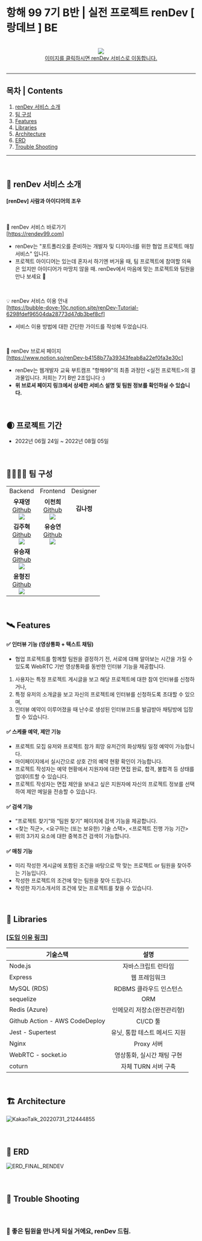 <br>

# **항해 99 7기 B반 | 실전 프로젝트 renDev [ 랑데브 ] BE**
<br>

<div align="center">
  <a href="https://rendev99.com"><img src="https://user-images.githubusercontent.com/105159616/182056864-cbafa3e2-4594-40ee-acd0-45514b538a34.png"/><br>이미지를 클릭하시면 renDev 서비스로 이동합니다.</a>
</div>
<br>
<hr>

## **목차 | Contents**

1. [renDev 서비스 소개](#-renDev-서비스-소개)
2. [팀 구성](#-팀-구성)
3. [Features](#-Features)
4. [Libraries](#-Libraries)
5. [Architecture](#-Architecture)
6. [ERD](#-ERD)
7. [Trouble Shooting](#-Trouble-Shooting)

<hr>
<br>

## **🌌 renDev 서비스 소개**

#### [renDev] 사람과 아이디어의 조우

<br>

🚀 renDev 서비스 바로가기 <br> [https://rendev99.com] <br>
* renDev는 "포트폴리오를 준비하는 개발자 및 디자이너를 위한 협업 프로젝트 매칭 서비스" 입니다. 
* 프로젝트 아이디어는 있는데 혼자서 하기엔 버거울 때,
팀 프로젝트에 참여할 의욕은 있지만 아이디어가 마땅치 않을 때.
renDev에서 마음에 맞는 프로젝트와 팀원을 만나 보세요 🙂

<br>

💡 renDev 서비스 이용 안내 <br> [https://bubble-dove-10c.notion.site/renDev-Tutorial-6298fdef96504da28773d47db3bef8cf]
* 서비스 이용 방법에 대한 간단한 가이드를 작성해 두었습니다.

<br>

📄 renDev 브로셔 페이지 <br> [https://www.notion.so/renDev-b4158b77a39343feab8a22ef0fa3e30c] <br>

* renDev는 웹개발자 교육 부트캠프 "항해99"의 최종 과정인 <실전 프로젝트>의 결과물입니다. 저희는 7기 B반 2조입니다 :)
* **위 브로셔 페이지 링크에서 상세한 서비스 설명 및 팀원 정보를 확인하실 수 있습니다.** 

<br> 

## 🌒 프로젝트 기간

- 2022년 06월 24일 ~ 2022년 08월 05일

<br>

## **👨‍🚀👩‍🚀 팀 구성**

#### 


<table>
  <tr>
  <td colspan='1' align="center">
  Backend
  </td>
  <td colspan='1' align="center">
  Frontend
  </td>
  <td colspan='1' align="center">
  Designer
  </td>
  <tr>
    <td align="center" >
    <b>우재영</b></a><br>
    <a href="https://github.com/alpha-fly">Github</a>
    <br><img src="https://img.shields.io/badge/Node.js-339933?style=flat&logo=Node.js&logoColor=white"/><br>
    </td>
    <td align="center">
    <b>이천희</b></a><br />
    <a href="https://github.com/FrostALee" >Github</a>
    <br><img src="https://img.shields.io/badge/React-61DAFB?style=flat&logo=React&logoColor=white"/><br>
    </td>
    <td align="center">
    <b>김나정</b></a><br />
    </td>
    <tr>
    <td align="center">
    <b>김주혁</b></a><br /> 
    <a href="https://github.com/playhuck">Github</a>
    <br><img src="https://img.shields.io/badge/Node.js-339933?style=flat&logo=Node.js&logoColor=white"/><br>
    </td>
    <td align="center">
    <b>유승연</b></a><br /> 
    <a href="https://github.com/qoqomi">Github</a>
    <br><img src="https://img.shields.io/badge/React-61DAFB?style=flat&logo=React&logoColor=white"/><br>
    </td>
    <td align="center">
    </td>
    </tr>
    <tr>
    <td align="center">
    <b>유승재</b></a><br /> 
    <a href="https://github.com/jerryjudymary">Github</a>
    <br><img src="https://img.shields.io/badge/Node.js-339933?style=flat&logo=Node.js&logoColor=white"/><br>
    </td>
    <td align="center">
    </td>
    <td align="center">
    </td>
    </tr>
    <tr>
    <td align="center">
    <b>윤형진</b></a><br /> 
    <a href="https://github.com/engin9803">Github</a>
    <br><img src="https://img.shields.io/badge/Node.js-339933?style=flat&logo=Node.js&logoColor=white"/><br>
    </td>
    <td align="center">
    </td>
    <td align="center">
    </td>
    </tr>
</table>


<br>

## **🛰️ Features**

#### ✅ 인터뷰 기능 (영상통화 + 텍스트 채팅)

- 협업 프로젝트를 함께할 팀원을 결정하기 전, 서로에 대해 알아보는 시간을 가질 수 있도록 WebRTC 기반 영상통화를 동반한 인터뷰 기능을 제공합니다.

1) 사용자는 특정 프로젝트 게시글을 보고 해당 프로젝트에 대한 참여 인터뷰를 신청하거나,
2) 특정 유저의 소개글을 보고 자신의 프로젝트에 인터뷰를 신청하도록 초대할 수 있으며, 
3) 인터뷰 예약이 이루어졌을 때 난수로 생성된 인터뷰코드를 발급받아 채팅방에 입장할 수 있습니다.

#### ✅  **스케줄 예약, 제안 기능**

- 프로젝트 모집 유저와 프로젝트 참가 희망 유저간의 화상채팅 일정 예약이 가능합니다.
- 마이페이지에서 실시간으로 상호 간의 예약 현황 확인이 가능합니다.
- 프로젝트 작성자는 예약 현황에서 지원자에 대한 면접 완료, 합격, 불합격 등 상태를 업데이트할 수 있습니다.
- 프로젝트 작성자는 면접 제안을 보내고 싶은 지원자에 자신의 프로젝트 정보를 선택하여 제안 메일을 전송할 수 있습니다.

#### ✅ 검색 기능

- “프로젝트 찾기”와 “팀원 찾기” 페이지에 검색 기능을 제공합니다.
- <찾는 직군>, <요구하는 (또는 보유한) 기술 스택>, <프로젝트 진행 가능 기간>
- 위의 3가지 요소에 대한 중복조건 검색이 가능합니다.

#### ✅ 매칭 기능

- 미리 작성한 게시글에 포함된 조건을 바탕으로 딱 맞는 프로젝트 or 팀원을 찾아주는 기능입니다.
- 작성한 프로젝트의 조건에 맞는 팀원을 찾아 드립니다.
- 작성한 자기소개서의 조건에 맞는 프로젝트를 찾을 수 있습니다.

<br>

## **📂 Libraries**

### [[도입 이유 링크](https://www.notion.so/renDev-b4158b77a39343feab8a22ef0fa3e30c)]


기술스택 | 설명
---|:---:
Node.js | 자바스크립트 런타임
Express | 웹 프레임워크
MySQL (RDS) | RDBMS 클라우드 인스턴스
sequelize | ORM
Redis (Azure) | 인메모리 저장소(완전관리형)
Github Action - AWS CodeDeploy | CI/CD 툴
Jest - Supertest | 유닛, 통합 테스트 메서드 지원
Nginx | Proxy 서버
WebRTC - socket.io | 영상통화, 실시간 채팅 구현
coturn | 자체 TURN 서버 구축

<br>

## **🏗 Architecture**
![KakaoTalk_20220731_212444855](https://user-images.githubusercontent.com/105159616/182056813-506e7689-094c-4f3c-806b-2b3124b63ec5.png)
#### 

<br>

## **🔀 ERD**
![ERD_FINAL_RENDEV](https://user-images.githubusercontent.com/105159616/182063012-359a16b8-434f-40ae-8a99-1148723ec75a.png)
####

<br>

## **🌠 Trouble Shooting**

####

<br>

### 🎁 좋은 팀원을 만나게 되실 거에요, renDev 드림.
